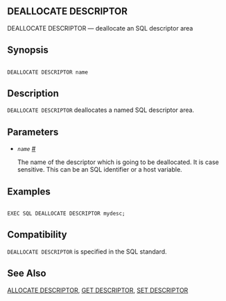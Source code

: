 ## DEALLOCATE DESCRIPTOR

DEALLOCATE DESCRIPTOR — deallocate an SQL descriptor area

## Synopsis

```

DEALLOCATE DESCRIPTOR name
```

## Description

`DEALLOCATE DESCRIPTOR` deallocates a named SQL descriptor area.

## Parameters

* *`name`* [#](#ECPG-SQL-DEALLOCATE-DESCRIPTOR-NAME)

    The name of the descriptor which is going to be deallocated. It is case sensitive. This can be an SQL identifier or a host variable.

## Examples

```

EXEC SQL DEALLOCATE DESCRIPTOR mydesc;
```

## Compatibility

`DEALLOCATE DESCRIPTOR` is specified in the SQL standard.

## See Also

[ALLOCATE DESCRIPTOR](ecpg-sql-allocate-descriptor "ALLOCATE DESCRIPTOR"), [GET DESCRIPTOR](ecpg-sql-get-descriptor "GET DESCRIPTOR"), [SET DESCRIPTOR](ecpg-sql-set-descriptor "SET DESCRIPTOR")
